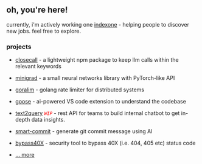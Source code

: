 ## oh, you're here!

currently, i'm actively working one [indexone](https://www.indexone.dev) - helping people to discover new jobs. feel free to explore.

### projects

  - [closecall](https://github.com/0verread/closecall) - a lightweight npm package to keep llm calls within the relevant keywords

  - [minigrad](https://github.com/0verread/minigrad) - a small neural networks library with PyTorch-like API

  - [goralim](https://github.com/0verread/goralim) - golang rate limiter for distributed systems

  - [goose](https://github.com/0verread/goose) - ai-powered VS code extension to understand the codebase

  - [text2query](https://github.com/0verread/text2query) <code style="color : red">*WIP*</code> - rest API for teams to build internal chatbot to get in-depth data insights.

  - [smart-commit](https://github.com/0verread/smart-commit) - generate git commit message using AI

  - [bypass40X](https://github.com/0verread/bypass40X) - security tool to bypass 40X (i.e. 404, 405 etc) status code

  - [... more](https://subhajitdas.me)
